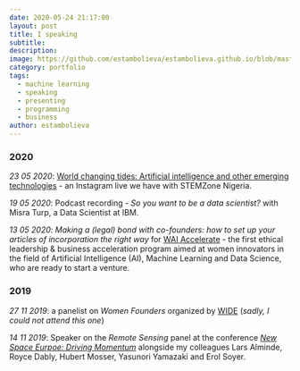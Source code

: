 ```yaml
---
date: 2020-05-24 21:17:00
layout: post
title: I speaking
subtitle:
description: 
image: https://github.com/estambolieva/estambolieva.github.io/blob/master/assets/img/uploads/I_speaking/Katia_New_Space.png
category: portfolio
tags:
  - machine learning
  - speaking
  - presenting
  - programming
  - business
author: estambolieva
---
```



### 2020


*23 05 2020*: [World changing tides: Artificial intelligence and other emerging technologies](http://katstam.com/emerging-technologies/) - an Instagram live we have with STEMZone Nigeria.

*19 05 2020*: Podcast recording - *So you want to be a data scientist?* with Misra Turp, a Data Scientist at IBM.  

*13 05 2020*: *Making a (legal) bond with co-founders: how to set up your articles of incorporation the right way* for [WAI Accelerate](https://www.womeninai.co/waiaccelerate) - the first ethical leadership & business acceleration program aimed at women innovators in the field of Artificial Intelligence (AI), Machine Learning and Data Science, who are ready to start a venture.



### 2019


*27 11 2019*: a panelist on *Women Founders* organized by [WIDE](https://wide.lu/event/women-founders/) (*sadly, I could not attend this one*)

*14 11 2019*: Speaker on the *Remote Sensing* panel at the conference [*New Space Eurpoe: Driving Momentum*](http://2019.newspace-europe.lu/) alongside my colleagues Lars Alminde, Royce Dably, Hubert Mosser, Yasunori Yamazaki and Erol Soyer.
